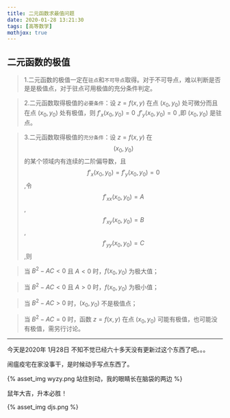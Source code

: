 ```yaml
---
title: 二元函数求最值问题
date: 2020-01-28 13:21:30
tags: [高等数学]
mαthjαx: true
---
```


## 二元函数的极值
> 1.二元函数的极值一定在`驻点`和`不可导点`取得。对于不可导点，难以判断是否是是极值点，对于驻点可用极值的充分条件判定。

> 2.二元函数取得极值的`必要条件`：设 $z = f(x,y)$ 在点 $(x_0,y_0)$ 处可微分而且在点 $(x_0,y_0)$ 处有极值，则 $f'_x(x_0,y_0)=0$ ,$f'_y(x_0,y_0)=0$ ,即 $(x_0,y_0)$ 是驻点。

> 3.二元函数取得极值的`充分条件`：设 $z = f(x,y)$ 在$$(x_0,y_0)$$的某个领域内有连续的二阶偏导数，且 $$f'_x(x_0,y_0) = f'_y(x_0,y_0)=0$$ ,令$$f'_{xx}(x_0,y_0) = A$$,$$f'_{xy}(x_0,y_0) = B$$,$$f'_{yy}(x_0,y_0) = C$$ ,则

> 当 $B^2-AC<0$ 且 $A<0$ 时，$f(x_0,y_0)$ 为极大值；

> 当 $B^2-AC<0$ 且 $A>0$ 时，$f(x_0,y_0)$ 为极小值；

> 当 $B^2-AC>0$ 时，$(x_0,y_0)$ 不是极值点；

> 当 $B^2-AC=0$ 时，函数 $z = f(x,y)$ 在点 $(x_0,y_0)$ 可能有极值，也可能没有极值，需另行讨论。








---
今天是2020年 1月28日 不知不觉已经六十多天没有更新过这个东西了吧。。。

闹瘟疫宅在家没事干，是时候动手写点东西了。

{% asset_img wyzy.png 站住别动，我的眼睛长在脑袋的两边 %}

鼠年大吉，升本必胜！

{% asset_img djs.png %}